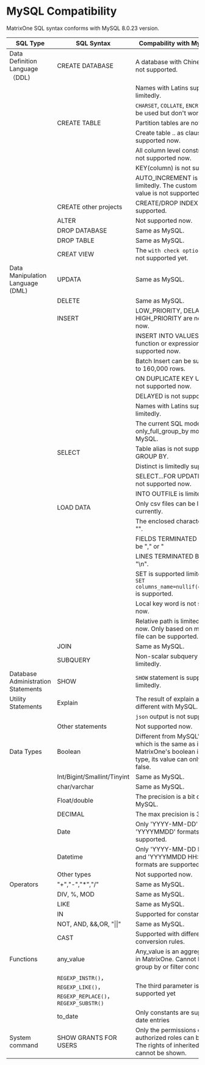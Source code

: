 # **MySQL Compatibility**

MatrixOne SQL syntax conforms with MySQL 8.0.23 version.

|  SQL Type   | SQL Syntax  |  Compability with MySQL8.0.23   |
|  ----  | ----  |  ----  |
| Data Definition Language（DDL)  | CREATE DATABASE | A database with Chinese name is not supported. |
|   |   | Names with Latins support limitedly.  |
|   |   | `CHARSET`, `COLLATE`, `ENCRYPTION` can be used but don't work. |
|   |  CREATE TABLE | Partition tables are not supported.  |
|   |   | Create table .. as clause is not supported now. |
|   |   | All column level constraints are not supported now. |
|   |   | KEY(column) is not supported yet.|
| | | AUTO_INCREMENT is supported limitedly. The custom starting value is not supported yet.|
|   | CREATE other projects | CREATE/DROP INDEX is not supported. |
|   | ALTER | Not supported now.  |
|   |DROP DATABASE| 	Same as MySQL.|
|   |DROP TABLE	| Same as MySQL.|
||CREAT VIEW|The `with check option` clause is not supported yet.|
| Data Manipulation Language (DML)  |UPDATA|Same as MySQL.|
||DELETE|Same as MySQL.|
||INSERT | LOW_PRIORITY, DELAYED, HIGH_PRIORITY are not supported now.  |
|   |   | INSERT INTO VALUES with function or expression is not supported now. |
|   |   | Batch Insert can be supported up to 160,000 rows.  |
|   |   | ON DUPLICATE KEY UPDATE is not supported  now.  |
|   |   | DELAYED is not supported now.  |
|   |   | Names with Latins support limitedly.  |
|   |   | The current SQL mode is just like only_full_group_by mode in MySQL.  |
|   | SELECT | Table alias is not supported in GROUP BY.  |
|   |   | Distinct is limitedly support.  |
|   |   | SELECT...FOR UPDATE clause is not supported now.  |
|   |   | INTO OUTFILE is limitedly support. |
|   | LOAD DATA | Only csv files can be loaded currently.  |
|   |   | The enclosed character should be "".  |
|   |   | FIELDS TERMINATED BY should be "," or "|
|   |   | LINES TERMINATED BY should be "\n". |
|   |   | SET is supported limitedly. Only `SET columns_name=nullif(expr1,expr2)` is supported. |
|   |   | Local key word is not supported now. |
|   |   | Relative path is limited supported now. Only based on mo-server file can be supported. |
||JOIN|Same as MySQL.|
| | SUBQUERY | Non-scalar subquery is supported limitedly. |
| Database Administration Statements  | SHOW | `SHOW` statement is supported limitedly.  |
| Utility Statements  | Explain | The result of explain a SQL is different with MySQL. |
|||`json` output is not supported yet.|
|   | Other statements | Not supported now.  |
| Data Types | Boolean | Different from MySQL's boolean which is the same as int , MatrixOne's boolean is a new type, its value can only be true or false. |
||Int/Bigint/Smallint/Tinyint|Same as MySQL.|
||char/varchar|Same as MySQL.|
|   | Float/double | The precision is a bit different with MySQL.  |
| | DECIMAL | The max precision is 38 digits. |
|   | Date | Only 'YYYY-MM-DD' and 'YYYYMMDD' formats are supported.  |
|   | Datetime | Only 'YYYY-MM-DD HH:MM:SS' and 'YYYYMMDD HH:MM:SS' formats are supported.  |
|   | Other types | Not supported now.  |
| Operators  | "+","-","*","/"|Same as MySQL.|
||	DIV, %, MOD|Same as MySQL.|
||LIKE|Same as MySQL.|
||IN | Supported for constant lists  |
||NOT, AND, &&,OR, "\|\|" | Same as MySQL.|
|   | CAST | Supported with different conversion rules. |
| Functions | any_value | Any_value is an aggregate function in MatrixOne. Cannot be used in group by or filter condition. |
||`REGEXP_INSTR()`，`REGEXP_LIKE()`，`REGEXP_REPLACE()`，`REGEXP_SUBSTR()`|The third parameter is not supported yet|
||to_date|Only constants are supported for date entries|
|System command|SHOW GRANTS FOR USERS| Only the permissions of directly authorized roles can be displayed. The rights of inherited roles cannot be shown. |
